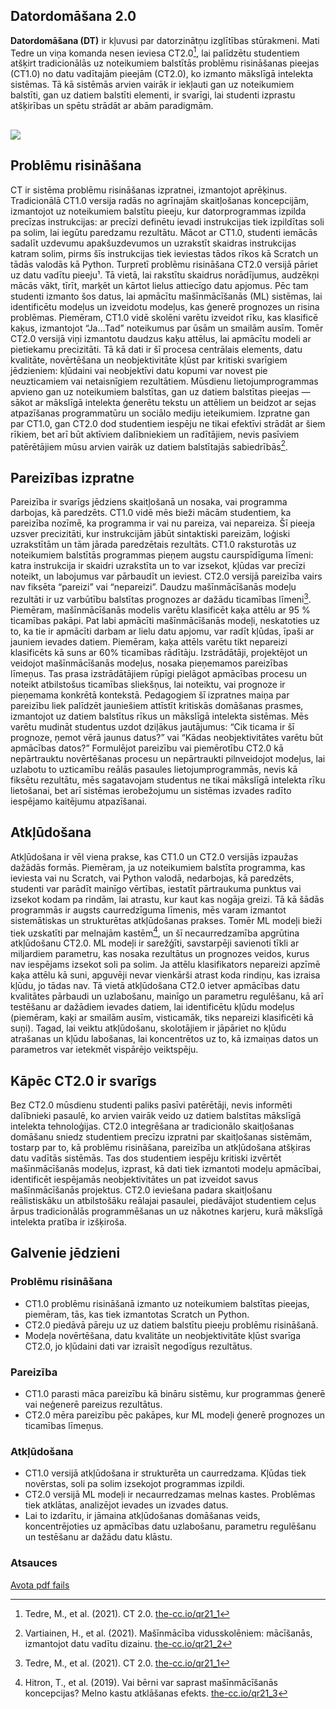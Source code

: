## Datordomāšana 2.0

**Datordomāšana (DT)** ir kļuvusi par datorzinātņu izglītības stūrakmeni. Mati Tedre un viņa komanda nesen ieviesa CT2.0[^1], lai palīdzētu studentiem atšķirt tradicionālās uz noteikumiem balstītās problēmu risināšanas pieejas (CT1.0) no datu vadītajām pieejām (CT2.0), ko izmanto mākslīgā intelekta sistēmas. Tā kā sistēmās arvien vairāk ir iekļauti gan uz noteikumiem balstīti, gan uz datiem balstīti elementi, ir svarīgi, lai studenti izprastu atšķirības un spētu strādāt ar abām paradigmām.

## ![](https://file+.vscode-resource.vscode-cdn.net/Users/andy.bush/Documents/GitHub/Pedagogy-Quick-Reads/Images/QR21%20-%20CT%201.0_2.0.png?version%3D1756896253088)

## Problēmu risināšana

CT ir sistēma problēmu risināšanas izpratnei, izmantojot aprēķinus. Tradicionālā CT1.0 versija radās no agrīnajām skaitļošanas koncepcijām, izmantojot uz noteikumiem balstītu pieeju, kur datorprogrammas izpilda precīzas instrukcijas: ar precīzi definētu ievadi instrukcijas tiek izpildītas soli pa solim, lai iegūtu paredzamu rezultātu. Mācot ar CT1.0, studenti iemācās sadalīt uzdevumu apakšuzdevumos un uzrakstīt skaidras instrukcijas katram solim, pirms šīs instrukcijas tiek ieviestas tādos rīkos kā Scratch un tādās valodās kā Python. Turpretī problēmu risināšana CT2.0 versijā pāriet uz datu vadītu pieeju¹. Tā vietā, lai rakstītu skaidrus norādījumus, audzēkņi mācās vākt, tīrīt, marķēt un kārtot lielus attiecīgo datu apjomus. Pēc tam studenti izmanto šos datus, lai apmācītu mašīnmācīšanās (ML) sistēmas, lai identificētu modeļus un izveidotu modeļus, kas ģenerē prognozes un risina problēmas. Piemēram, CT1.0 vidē skolēni varētu izveidot rīku, kas klasificē kaķus, izmantojot “Ja...Tad” noteikumus par ūsām un smailām ausīm. Tomēr CT2.0 versijā viņi izmantotu daudzus kaķu attēlus, lai apmācītu modeli ar pietiekamu precizitāti. Tā kā dati ir šī procesa centrālais elements, datu kvalitāte, novērtēšana un neobjektivitāte kļūst par kritiski svarīgiem jēdzieniem: kļūdaini vai neobjektīvi datu kopumi var novest pie neuzticamiem vai netaisnīgiem rezultātiem. Mūsdienu lietojumprogrammas apvieno gan uz noteikumiem balstītas, gan uz datiem balstītas pieejas — sākot ar mākslīgā intelekta ģenerētu tekstu un attēliem un beidzot ar sejas atpazīšanas programmatūru un sociālo mediju ieteikumiem. Izpratne gan par CT1.0, gan CT2.0 dod studentiem iespēju ne tikai efektīvi strādāt ar šiem rīkiem, bet arī būt aktīviem dalībniekiem un radītājiem, nevis pasīviem patērētājiem mūsu arvien vairāk uz datiem balstītajās sabiedrībās[^2].

## Pareizības izpratne

Pareizība ir svarīgs jēdziens skaitļošanā un nosaka, vai programma darbojas, kā paredzēts. CT1.0 vidē mēs bieži mācām studentiem, ka pareizība nozīmē, ka programma ir vai nu pareiza, vai nepareiza. Šī pieeja uzsver precizitāti, kur instrukcijām jābūt sintaktiski pareizām, loģiski uzrakstītām un tām jārada paredzētais rezultāts. CT1.0 raksturotās uz noteikumiem balstītās programmas pieņem augstu caurspīdīguma līmeni: katra instrukcija ir skaidri uzrakstīta un to var izsekot, kļūdas var precīzi noteikt, un labojumus var pārbaudīt un ieviest. CT2.0 versijā pareizība vairs nav fiksēta “pareizi” vai “nepareizi”. Daudzu mašīnmācīšanās modeļu rezultāti ir uz varbūtību balstītas prognozes ar dažādu ticamības līmeni[^1]. Piemēram, mašīnmācīšanās modelis varētu klasificēt kaķa attēlu ar 95 % ticamības pakāpi. Pat labi apmācīti mašīnmācīšanās modeļi, neskatoties uz to, ka tie ir apmācīti darbam ar lielu datu apjomu, var radīt kļūdas, īpaši ar jauniem ievades datiem. Piemēram, kaķa attēls varētu tikt nepareizi klasificēts kā suns ar 60% ticamības rādītāju. Izstrādātāji, projektējot un veidojot mašīnmācīšanās modeļus, nosaka pieņemamos pareizības līmeņus. Tas prasa izstrādātājiem rūpīgi pielāgot apmācības procesu un noteikt atbilstošus ticamības sliekšņus, lai noteiktu, vai prognoze ir pieņemama konkrētā kontekstā. Pedagogiem šī izpratnes maiņa par pareizību liek palīdzēt jauniešiem attīstīt kritiskās domāšanas prasmes, izmantojot uz datiem balstītus rīkus un mākslīgā intelekta sistēmas. Mēs varētu mudināt studentus uzdot dziļākus jautājumus: “Cik ticama ir šī prognoze, ņemot vērā jaunus datus?” vai “Kādas neobjektivitātes varētu būt apmācības datos?” Formulējot pareizību vai piemērotību CT2.0 kā nepārtrauktu novērtēšanas procesu un nepārtraukti pilnveidojot modeļus, lai uzlabotu to uzticamību reālās pasaules lietojumprogrammās, nevis kā fiksētu rezultātu, mēs sagatavojam studentus ne tikai mākslīgā intelekta rīku lietošanai, bet arī sistēmas ierobežojumu un sistēmas izvades radīto iespējamo kaitējumu atpazīšanai.

## Atkļūdošana

Atkļūdošana ir vēl viena prakse, kas CT1.0 un CT2.0 versijās izpaužas dažādās formās. Piemēram, ja uz noteikumiem balstīta programma, kas ieviesta vai nu Scratch, vai Python valodā, nedarbojas, kā paredzēts, studenti var parādīt mainīgo vērtības, iestatīt pārtraukuma punktus vai izsekot kodam pa rindām, lai atrastu, kur kaut kas nogāja greizi. Tā kā šādās programmās ir augsts caurredzīguma līmenis, mēs varam izmantot sistemātiskas un strukturētas atkļūdošanas prakses. Tomēr ML modeļi bieži tiek uzskatīti par melnajām kastēm[^3], un šī necaurredzamība apgrūtina atkļūdošanu CT2.0. ML modeļi ir sarežģīti, savstarpēji savienoti tīkli ar miljardiem parametru, kas nosaka rezultātus un prognozes veidos, kurus nav iespējams izsekot soli pa solim. Ja attēlu klasifikators nepareizi apzīmē kaķa attēlu kā suni, apguvēji nevar vienkārši atrast koda rindiņu, kas izraisa kļūdu, jo tādas nav. Tā vietā atkļūdošana CT2.0 ietver apmācības datu kvalitātes pārbaudi un uzlabošanu, mainīgo un parametru regulēšanu, kā arī testēšanu ar dažādiem ievades datiem, lai identificētu kļūdu modeļus (piemēram, kaķi ar smailām ausīm, visticamāk, tiks nepareizi klasificēti kā suņi). Tagad, lai veiktu atkļūdošanu, skolotājiem ir jāpāriet no kļūdu atrašanas un kļūdu labošanas, lai koncentrētos uz to, kā izmaiņas datos un parametros var ietekmēt vispārējo veiktspēju.

## Kāpēc CT2.0 ir svarīgs

Bez CT2.0 mūsdienu studenti paliks pasīvi patērētāji, nevis informēti dalībnieki pasaulē, ko arvien vairāk veido uz datiem balstītas mākslīgā intelekta tehnoloģijas. CT2.0 integrēšana ar tradicionālo skaitļošanas domāšanu sniedz studentiem precīzu izpratni par skaitļošanas sistēmām, tostarp par to, kā problēmu risināšana, pareizība un atkļūdošana atšķiras datu vadītās sistēmās. Tas dos studentiem iespēju kritiski izvērtēt mašīnmācīšanās modeļus, izprast, kā dati tiek izmantoti modeļu apmācībai, identificēt iespējamās neobjektivitātes un pat izveidot savus mašīnmācīšanās projektus. CT2.0 ieviešana padara skaitļošanu reālistiskāku un atbilstošāku reālajai pasaulei, piedāvājot studentiem ceļus ārpus tradicionālās programmēšanas un uz nākotnes karjeru, kurā mākslīgā intelekta pratība ir izšķiroša.

## Galvenie jēdzieni

### Problēmu risināšana

- CT1.0 problēmu risināšanā izmanto uz noteikumiem balstītas pieejas, piemēram, tās, kas tiek izmantotas Scratch un Python.
- CT2.0 piedāvā pāreju uz uz datiem balstītu pieeju problēmu risināšanā.
- Modeļa novērtēšana, datu kvalitāte un neobjektivitāte kļūst svarīga CT2.0, jo kļūdaini dati var izraisīt negodīgus rezultātus.

### Pareizība

- CT1.0 parasti māca pareizību kā bināru sistēmu, kur programmas ģenerē vai neģenerē pareizus rezultātus.
- CT2.0 mēra pareizību pēc pakāpes, kur ML modeļi ģenerē prognozes un ticamības līmeņus.

### Atkļūdošana

- CT1.0 versijā atkļūdošana ir strukturēta un caurredzama. Kļūdas tiek novērstas, soli pa solim izsekojot programmas izpildi.
- CT2.0 versijā ML modeļi ir necaurredzamas melnas kastes. Problēmas tiek atklātas, analizējot ievades un izvades datus.
- Lai to izdarītu, ir jāmaina atkļūdošanas domāšanas veids, koncentrējoties uz apmācības datu uzlabošanu, parametru regulēšanu un testēšanu ar dažādu datu klāstu.

### Atsauces

[^1]: Tedre, M., et al. (2021). CT 2.0. [the-cc.io/qr21\_1](the-cc.io/qr21_1)

[^2]: Vartiainen, H., et al. (2021). Mašīnmācība vidusskolēniem: mācīšanās, izmantojot datu vadītu dizainu. [the-cc.io/qr21\_2](the-cc.io/qr21_2)

[^3]: Hitron, T., et al. (2019). Vai bērni var saprast mašīnmācīšanās koncepcijas? Melno kastu atklāšanas efekts. [the-cc.io/qr21\_3](the-cc.io/qr21_3)

[Avota pdf fails](https://static.raspberrypi.org/files/curriculum/quickreads/21-Pedagogy_Summary_Computational_Thinking_2_2025.pdf)
